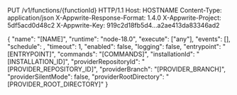 PUT /v1/functions/{functionId} HTTP/1.1
Host: HOSTNAME
Content-Type: application/json
X-Appwrite-Response-Format: 1.4.0
X-Appwrite-Project: 5df5acd0d48c2
X-Appwrite-Key: 919c2d18fb5d4...a2ae413da83346ad2

{
  "name": "[NAME]",
  "runtime": "node-18.0",
  "execute": ["any"],
  "events": [],
  "schedule": ,
  "timeout": 1,
  "enabled": false,
  "logging": false,
  "entrypoint": "[ENTRYPOINT]",
  "commands": "[COMMANDS]",
  "installationId": "[INSTALLATION_ID]",
  "providerRepositoryId": "[PROVIDER_REPOSITORY_ID]",
  "providerBranch": "[PROVIDER_BRANCH]",
  "providerSilentMode": false,
  "providerRootDirectory": "[PROVIDER_ROOT_DIRECTORY]"
}
